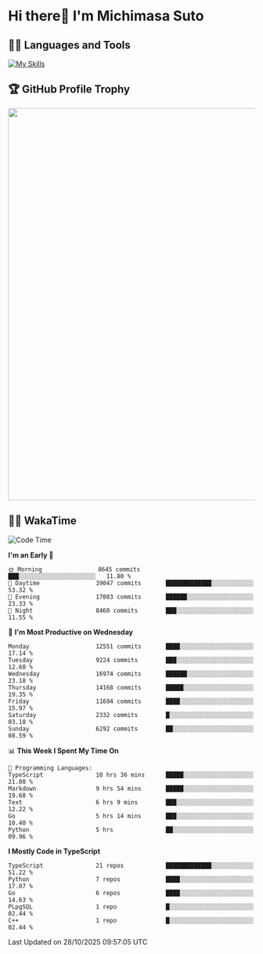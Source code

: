 # Hi there👋 I'm Michimasa Suto

## 🧑‍💻 Languages and Tools
[![My Skills](https://skillicons.dev/icons?i=ts,nextjs,react,go,python,aws,terraform)](https://skillicons.dev)

<!--
**Suto-Michimasa/Suto-Michimasa** is a ✨ _special_ ✨ repository because its `README.md` (this file) appears on your GitHub profile.

Here are some ideas to get you started:

- 🔭 I’m currently working on ...
- 🌱 I’m currently learning ...
- 👯 I’m looking to collaborate on ...
- 🤔 I’m looking for help with ...
- 💬 Ask me about ...
- 📫 How to reach me: ...
- 😄 Pronouns: ...
- ⚡ Fun fact: ...
-->

<!--
## 💎 Github Stats

<div>
  <img height="170" align="left" src="https://github-readme-stats-psi-three-31.vercel.app/api?username=Suto-michimasa&count_private=true&show_icons=true&theme=dark" />
  <img height="170" src="https://github-readme-stats-psi-three-31.vercel.app/api/top-langs/?username=Suto-michimasa&langs_count=8&layout=compact&theme=dark" />
</div>
-->

## 🏆 GitHub Profile Trophy

<img width="800" src="https://github-profile-trophy.vercel.app/?username=Suto-michimasa&theme=onedark&no-frame=true"/>


## 🧑‍💻 WakaTime
<!--START_SECTION:waka-->
![Code Time](http://img.shields.io/badge/Code%20Time-1%2C469%20hrs%2026%20mins-blue)

**I'm an Early 🐤** 

```text
🌞 Morning                8645 commits        ███░░░░░░░░░░░░░░░░░░░░░░   11.80 % 
🌆 Daytime                39047 commits       █████████████░░░░░░░░░░░░   53.32 % 
🌃 Evening                17083 commits       ██████░░░░░░░░░░░░░░░░░░░   23.33 % 
🌙 Night                  8460 commits        ███░░░░░░░░░░░░░░░░░░░░░░   11.55 % 
```
📅 **I'm Most Productive on Wednesday** 

```text
Monday                   12551 commits       ████░░░░░░░░░░░░░░░░░░░░░   17.14 % 
Tuesday                  9224 commits        ███░░░░░░░░░░░░░░░░░░░░░░   12.60 % 
Wednesday                16974 commits       ██████░░░░░░░░░░░░░░░░░░░   23.18 % 
Thursday                 14168 commits       █████░░░░░░░░░░░░░░░░░░░░   19.35 % 
Friday                   11694 commits       ████░░░░░░░░░░░░░░░░░░░░░   15.97 % 
Saturday                 2332 commits        █░░░░░░░░░░░░░░░░░░░░░░░░   03.18 % 
Sunday                   6292 commits        ██░░░░░░░░░░░░░░░░░░░░░░░   08.59 % 
```


📊 **This Week I Spent My Time On** 

```text
💬 Programming Languages: 
TypeScript               10 hrs 36 mins      █████░░░░░░░░░░░░░░░░░░░░   21.08 % 
Markdown                 9 hrs 54 mins       █████░░░░░░░░░░░░░░░░░░░░   19.68 % 
Text                     6 hrs 9 mins        ███░░░░░░░░░░░░░░░░░░░░░░   12.22 % 
Go                       5 hrs 14 mins       ███░░░░░░░░░░░░░░░░░░░░░░   10.40 % 
Python                   5 hrs               ██░░░░░░░░░░░░░░░░░░░░░░░   09.96 % 
```

**I Mostly Code in TypeScript** 

```text
TypeScript               21 repos            █████████████░░░░░░░░░░░░   51.22 % 
Python                   7 repos             ████░░░░░░░░░░░░░░░░░░░░░   17.07 % 
Go                       6 repos             ████░░░░░░░░░░░░░░░░░░░░░   14.63 % 
PLpgSQL                  1 repo              █░░░░░░░░░░░░░░░░░░░░░░░░   02.44 % 
C++                      1 repo              █░░░░░░░░░░░░░░░░░░░░░░░░   02.44 % 
```




 Last Updated on 28/10/2025 09:57:05 UTC
<!--END_SECTION:waka-->
